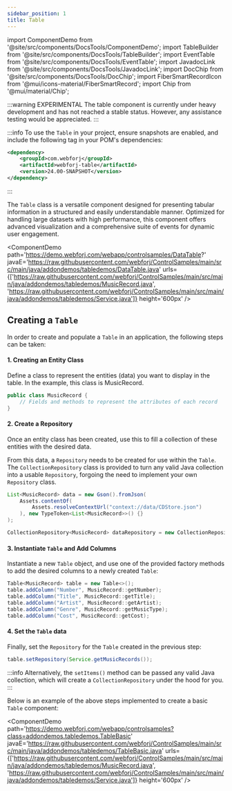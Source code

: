 ```yaml
---
sidebar_position: 1
title: Table
---
```


import ComponentDemo from '@site/src/components/DocsTools/ComponentDemo';
import TableBuilder from '@site/src/components/DocsTools/TableBuilder';
import EventTable from '@site/src/components/DocsTools/EventTable';
import JavadocLink from '@site/src/components/DocsTools/JavadocLink';
import DocChip from '@site/src/components/DocsTools/DocChip';
import FiberSmartRecordIcon from '@mui/icons-material/FiberSmartRecord';
import Chip from '@mui/material/Chip';

<DocChip tooltipText="This component will render with a shadow DOM, an API built into the browser that facilitates encapsulation." label="Shadow" component="a" href="../glossary#shadow-dom" target="_blank" clickable={true} iconName="shadow" />

<DocChip tooltipText="The name of the web component that will render in the DOM." label="dwc-table" clickable={false} iconName='code'/>

<JavadocLink type="engine" location="org/dwcj/component/button/Button" top='true'/>

:::warning EXPERIMENTAL
The table component is currently under heavy development and has not reached a stable status. However, any assistance testing would be appreciated.
:::

:::info
To use the `Table` in your project, ensure snapshots are enabled, and include the following tag in your POM's dependencies:

```xml
<dependency>
    <groupId>com.webforj</groupId>
    <artifactId>webforj-table</artifactId>
    <version>24.00-SNAPSHOT</version>
</dependency>
```
:::

The `Table` class is a versatile component designed for presenting tabular information in a structured and easily understandable manner. Optimized for handling large datasets with high performance, this component offers advanced visualization and a comprehensive suite of events for dynamic user engagement.

<ComponentDemo 
path='https://demo.webforj.com/webapp/controlsamples/DataTable?' 
javaE='https://raw.githubusercontent.com/webforj/ControlSamples/main/src/main/java/addondemos/tabledemos/DataTable.java'
urls={['https://raw.githubusercontent.com/webforj/ControlSamples/main/src/main/java/addondemos/tabledemos/MusicRecord.java', 
'https://raw.githubusercontent.com/webforj/ControlSamples/main/src/main/java/addondemos/tabledemos/Service.java']}
height='600px'
/>


## Creating a `Table` 

In order to create and populate a `Table` in an application, the following steps can be taken:

#### 1. Creating an Entity Class

Define a class to represent the entities (data) you want to display in the table. In the example, this class is MusicRecord.

```java
public class MusicRecord {
    // Fields and methods to represent the attributes of each record
}
```

#### 2. Create a Repository

Once an entity class has been created, use this to fill a collection of these entities with the desired data.

From this data, a `Repository` needs to be created for use within the `Table`. The `CollectionRepository` class is provided to turn any valid Java collection into a usable `Repository`, forgoing the need to implement your own `Repository` class.

```java
List<MusicRecord> data = new Gson().fromJson(
    Assets.contentOf(
        Assets.resolveContextUrl("context://data/CDStore.json")
    ), new TypeToken<List<MusicRecord>>() {}
);

CollectionRepository<MusicRecord> dataRepository = new CollectionRepository<>(data);
```

#### 3. Instantiate `Table` and Add Columns

Instantiate a new `Table` object, and use one of the provided factory methods to add the desired columns to a newly created `Table`:

```java
Table<MusicRecord> table = new Table<>();
table.addColumn("Number", MusicRecord::getNumber);
table.addColumn("Title", MusicRecord::getTitle);
table.addColumn("Artist", MusicRecord::getArtist);
table.addColumn("Genre", MusicRecord::getMusicType);
table.addColumn("Cost", MusicRecord::getCost);
```

#### 4. Set the `Table` data

Finally, set the `Repository` for the `Table` created in the previous step:

```java
table.setRepository(Service.getMusicRecords());
```

:::info
Alternatively, the `setItems()` method can be passed any valid Java collection, which will create a `CollectionRepository` under the hood for you. 
:::

Below is an example of the above steps implemented to create a basic `Table` component:


<ComponentDemo 
path='https://demo.webforj.com/webapp/controlsamples?class=addondemos.tabledemos.TableBasic' 
javaE='https://raw.githubusercontent.com/webforj/ControlSamples/main/src/main/java/addondemos/tabledemos/TableBasic.java'
urls={['https://raw.githubusercontent.com/webforj/ControlSamples/main/src/main/java/addondemos/tabledemos/MusicRecord.java', 
'https://raw.githubusercontent.com/webforj/ControlSamples/main/src/main/java/addondemos/tabledemos/Service.java']}
height='600px'
/>